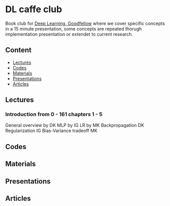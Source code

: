 # DL caffe club
Book club for [Deep Learning, Goodfellow](https://www.deeplearningbook.org/) where we cover specific concepts in a 15 minute presentation, some concepts are repeated thorugh implementation presentation or extendet to current research. 

## Content
- [Lectures](#lectures)
- [Codes](#codes)
- [Materials](#materials)
- [Presentations](#presentations)
- [Articles](#articles)

## <a name='Lectures'></a>Lectures
### Introduction from 0 - 161 chapters 1 - 5
General overview by DK
MLP by IG
LR by MK
Backpropagation DK
Regularization IG
Bias-Variance tradeoff MK
## <a name='Codes'></a>Codes

## <a name='Materials'></a>Materials

## <a name='Presentations'></a>Presentations

## <a name='Articles'></a>Articles


